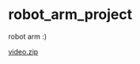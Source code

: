 # robot_arm_project
robot arm :)

[video.zip](https://github.com/user-attachments/files/20187040/video.zip)
